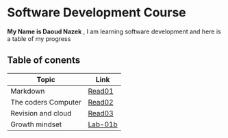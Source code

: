 # Software Development Course 

**My Name is Daoud Nazek** , I am learning software development and here is a table of my progress

## Table of conents 

Topic | Link 
----- | -----
Markdown | [Read01](https://daoudnazek.github.io/Learning-Journal/read01)
The coders Computer | [Read02](https://daoudnazek.github.io/Learning-Journal/Read02)
Revision and cloud | [Read03](https://daoudnazek.github.io/Learning-Journal/read03)
Growth mindset | [Lab-01b](https://daoudnazek.github.io/Learning-Journal/Lab-01b)




